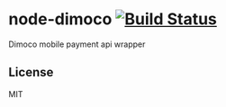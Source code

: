 # node-dimoco [![Build Status](https://travis-ci.org/purposeindustries/node-dimoco.svg?branch=v1.1.0)](https://travis-ci.org/purposeindustries/node-dimoco)

Dimoco mobile payment api wrapper

## License

MIT
